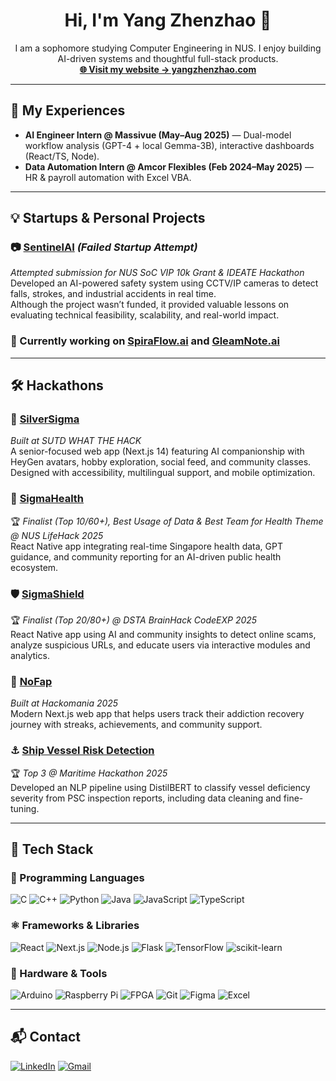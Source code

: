 <h1 align="center">Hi, I'm Yang Zhenzhao 👋</h1>

<p align="center">
  I am a sophomore studying Computer Engineering in NUS. I enjoy building AI-driven systems and thoughtful full-stack products.<br/>
  <a href="https://www.yangzhenzhao.com" target="_blank"><b>🌐 Visit my website → yangzhenzhao.com</b></a>

---

## 🔭 My Experiences

- **AI Engineer Intern @ Massivue (May–Aug 2025)** — Dual-model workflow analysis (GPT-4 + local Gemma-3B), interactive dashboards (React/TS, Node).
- **Data Automation Intern @ Amcor Flexibles (Feb 2024–May 2025)** — HR & payroll automation with Excel VBA.

---

## 💡 Startups & Personal Projects

### 📷 [SentinelAI](https://github.com/Path-yang/SentinelAI) *(Failed Startup Attempt)*
*Attempted submission for NUS SoC VIP 10k Grant & IDEATE Hackathon*  
Developed an AI-powered safety system using CCTV/IP cameras to detect falls, strokes, and industrial accidents in real time.  
Although the project wasn’t funded, it provided valuable lessons on evaluating technical feasibility, scalability, and real-world impact.

### 🥷 Currently working on [SpiraFlow.ai](https://github.com/sean6369/SpiraFlow.ai) and [GleamNote.ai](https://github.com/Path-yang/GleamNote.ai)

---

## 🛠️ Hackathons

### 👴 [SilverSigma](https://github.com/Path-yang/SilverSigma)
*Built at SUTD WHAT THE HACK*  
A senior-focused web app (Next.js 14) featuring AI companionship with HeyGen avatars, hobby exploration, social feed, and community classes.  
Designed with accessibility, multilingual support, and mobile optimization.

### 🏥 [SigmaHealth](https://github.com/clemenong1/Sigmapore)
🏆 *Finalist (Top 10/60+), Best Usage of Data & Best Team for Health Theme @ NUS LifeHack 2025*  
React Native app integrating real-time Singapore health data, GPT guidance, and community reporting for an AI-driven public health ecosystem.

### 🛡️ [SigmaShield](https://github.com/Path-yang/DSTA-Code-Exp-2025)
🏆 *Finalist (Top 20/80+) @ DSTA BrainHack CodeEXP 2025*  
React Native app using AI and community insights to detect online scams, analyze suspicious URLs, and educate users via interactive modules and analytics.

### 🧩 [NoFap](https://github.com/Path-yang/Hackomania_2025)
*Built at Hackomania 2025*  
Modern Next.js web app that helps users track their addiction recovery journey with streaks, achievements, and community support.

### ⚓ [Ship Vessel Risk Detection](https://github.com/Path-yang/Maritime-Hackathon-2025)
🏆 *Top 3 @ Maritime Hackathon 2025*  
Developed an NLP pipeline using DistilBERT to classify vessel deficiency severity from PSC inspection reports, including data cleaning and fine-tuning.

---

## 🧰 Tech Stack
  
### 🧠 Programming Languages
![C](https://img.shields.io/badge/C-00599C?style=for-the-badge&logo=c&logoColor=white)
![C++](https://img.shields.io/badge/C++-00599C?style=for-the-badge&logo=c%2B%2B&logoColor=white)
![Python](https://img.shields.io/badge/Python-3776AB?style=for-the-badge&logo=python&logoColor=white)
![Java](https://img.shields.io/badge/Java-ED8B00?style=for-the-badge&logo=openjdk&logoColor=white)
![JavaScript](https://img.shields.io/badge/JavaScript-F7DF1E?style=for-the-badge&logo=javascript&logoColor=black)
![TypeScript](https://img.shields.io/badge/TypeScript-3178C6?style=for-the-badge&logo=typescript&logoColor=white)


### ⚛️ Frameworks & Libraries
![React](https://img.shields.io/badge/React-20232A?style=for-the-badge&logo=react&logoColor=61DAFB)
![Next.js](https://img.shields.io/badge/Next.js-000000?style=for-the-badge&logo=nextdotjs&logoColor=white)
![Node.js](https://img.shields.io/badge/Node.js-339933?style=for-the-badge&logo=nodedotjs&logoColor=white)
![Flask](https://img.shields.io/badge/Flask-000000?style=for-the-badge&logo=flask&logoColor=white)
![TensorFlow](https://img.shields.io/badge/TensorFlow-FF6F00?style=for-the-badge&logo=tensorflow&logoColor=white)
![scikit-learn](https://img.shields.io/badge/scikit--learn-F7931E?style=for-the-badge&logo=scikitlearn&logoColor=white)


### 💾 Hardware & Tools
![Arduino](https://img.shields.io/badge/Arduino-00979D?style=for-the-badge&logo=arduino&logoColor=white)
![Raspberry Pi](https://img.shields.io/badge/Raspberry_Pi-A22846?style=for-the-badge&logo=raspberrypi&logoColor=white)
![FPGA](https://img.shields.io/badge/FPGA-0099cc?style=for-the-badge&logo=intel&logoColor=white)
![Git](https://img.shields.io/badge/Git-F05032?style=for-the-badge&logo=git&logoColor=white)
![Figma](https://img.shields.io/badge/Figma-F24E1E?style=for-the-badge&logo=figma&logoColor=white)
![Excel](https://img.shields.io/badge/Excel-217346?style=for-the-badge&logo=microsoftexcel&logoColor=white)

---

## 📬 Contact

[![LinkedIn](https://img.shields.io/badge/LinkedIn-blue?style=for-the-badge&logo=linkedin&logoColor=white)](https://www.linkedin.com/in/zhenzhao-yang-6b30b2165/)
[![Gmail](https://img.shields.io/badge/Gmail-D14836?style=for-the-badge&logo=gmail&logoColor=white)](mailto:robertyzz02@gmail.com)

